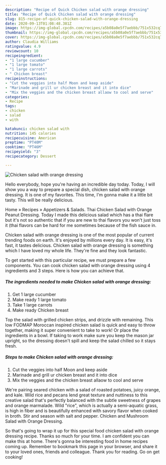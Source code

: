 ```yaml
---
description: "Recipe of Quick Chicken salad with orange dressing"
title: "Recipe of Quick Chicken salad with orange dressing"
slug: 815-recipe-of-quick-chicken-salad-with-orange-dressing
date: 2020-09-13T01:08:48.381Z
image: https://img-global.cpcdn.com/recipes/a5b08a0e5f7aebbb/751x532cq70/chicken-salad-with-orange-dressing-recipe-main-photo.jpg
thumbnail: https://img-global.cpcdn.com/recipes/a5b08a0e5f7aebbb/751x532cq70/chicken-salad-with-orange-dressing-recipe-main-photo.jpg
cover: https://img-global.cpcdn.com/recipes/a5b08a0e5f7aebbb/751x532cq70/chicken-salad-with-orange-dressing-recipe-main-photo.jpg
author: Claudia Williams
ratingvalue: 4.9
reviewcount: 10
recipeingredient:
- "1 large cucumber"
- "1 large tomato"
- "1 large carrots"
- " Chicken breast"
recipeinstructions:
- "Cut the veggies into half Moon and keep aside"
- "Marinade and grill ur chicken breast and it into dice"
- "Mix the veggies and the chicken breast allaow to cool and serve"
categories:
- Recipe
tags:
- chicken
- salad
- with

katakunci: chicken salad with 
nutrition: 145 calories
recipecuisine: American
preptime: "PT40M"
cooktime: "PT46M"
recipeyield: "3"
recipecategory: Dessert

---
```



![Chicken salad with orange dressing](https://img-global.cpcdn.com/recipes/a5b08a0e5f7aebbb/751x532cq70/chicken-salad-with-orange-dressing-recipe-main-photo.jpg)

Hello everybody, hope you're having an incredible day today. Today, I will show you a way to prepare a special dish, chicken salad with orange dressing. It is one of my favorites. This time, I'm gonna make it a little bit tasty. This will be really delicious.

Home » Recipes » Appetizers &amp; Salads. Thai Chicken Salad with Orange Peanut Dressing. Today I made this delicious salad which has a thai flare but it&#39;s not so authentic that if you are new to thai flavors you won&#39;t just toss it (thai flavors can be hard for me sometimes because of the fish sauce in.

Chicken salad with orange dressing is one of the most popular of current trending foods on earth. It's enjoyed by millions every day. It is easy, it's fast, it tastes delicious. Chicken salad with orange dressing is something which I have loved my whole life. They're fine and they look fantastic.


To get started with this particular recipe, we must prepare a few components. You can cook chicken salad with orange dressing using 4 ingredients and 3 steps. Here is how you can achieve that.

<!--inarticleads1-->

##### The ingredients needed to make Chicken salad with orange dressing:

1. Get 1 large cucumber
1. Make ready 1 large tomato
1. Take 1 large carrots
1. Make ready  Chicken breast


Top the salad with grilled chicken strips, and drizzle with remaining. This low FODMAP Moroccan inspired chicken salad is quick and easy to throw together, making it super convenient to take to work! Or place the ingredients in a bowl. If taking to work make sure you keep the mason jar upright, so the dressing doesn&#39;t spill and keep the salad chilled so it stays fresh. 

<!--inarticleads2-->

##### Steps to make Chicken salad with orange dressing:

1. Cut the veggies into half Moon and keep aside
1. Marinade and grill ur chicken breast and it into dice
1. Mix the veggies and the chicken breast allaow to cool and serve


We&#39;re pairing seared chicken with a salad of roasted potatoes, juicy orange, and kale. Wild rice and pecans lend great texture and nuttiness to this creative salad that&#39;s perfectly balanced with the subtle sweetness of grapes and orange marmalade. Wild &#34;rice&#34;, which is actually a semi-aquatic grass, is high in fiber and is beautifully enhanced with savory flavor when cooked in broth. Stir and season with salt and pepper. Chicken and Mushroom Salad with Orange Dressing. 

So that's going to wrap it up for this special food chicken salad with orange dressing recipe. Thanks so much for your time. I am confident you can make this at home. There's gonna be interesting food in home recipes coming up. Remember to bookmark this page in your browser, and share it to your loved ones, friends and colleague. Thank you for reading. Go on get cooking!
